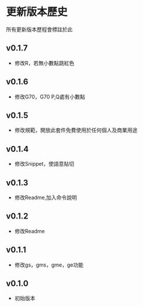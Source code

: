 # 更新版本歷史

所有更新版本歷程會標註於此

## v0.1.7

- 修改R，若無小數點跳紅色

## v0.1.6

- 修改G70，G70 P,Q處有小數點

## v0.1.5

- 修改規範，開放此套件免費使用於任何個人及商業用途

## v0.1.4

- 修改Snippet，使語意貼切

## v0.1.3

- 修改Readme,加入命令說明

## v0.1.2

- 修改Readme

## v0.1.1

- 修改gs，gms，gme，ge功能

## v0.1.0

- 初始版本